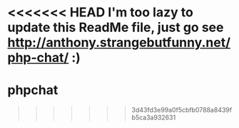 <<<<<<< HEAD
I'm too lazy to update this ReadMe file, just go see http://anthony.strangebutfunny.net/php-chat/ :)
=======
phpchat
=======
>>>>>>> 3d43fd3e99a0f5cbfb0788a8439fb5ca3a932631
